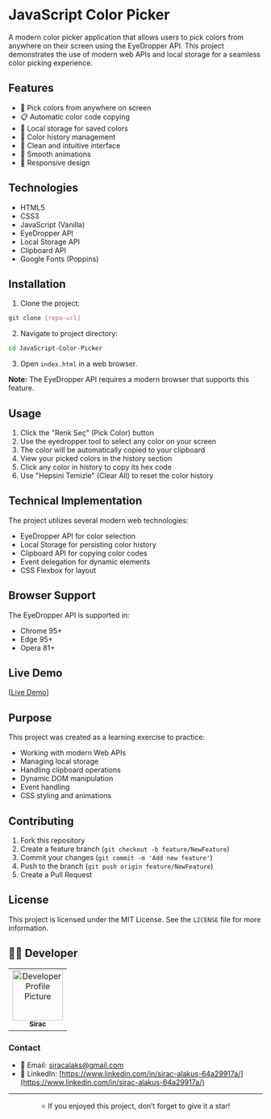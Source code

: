 # JavaScript Color Picker

A modern color picker application that allows users to pick colors from anywhere on their screen using the EyeDropper API. This project demonstrates the use of modern web APIs and local storage for a seamless color picking experience.

## Features

- 🎨 Pick colors from anywhere on screen
- 📋 Automatic color code copying
- 💾 Local storage for saved colors
- 🔄 Color history management
- 🎯 Clean and intuitive interface
- 💫 Smooth animations
- 📱 Responsive design

## Technologies

- HTML5
- CSS3
- JavaScript (Vanilla)
- EyeDropper API
- Local Storage API
- Clipboard API
- Google Fonts (Poppins)

## Installation

1. Clone the project:
```bash
git clone [repo-url]
```

2. Navigate to project directory:
```bash
cd JavaScript-Color-Picker
```

3. Open `index.html` in a web browser.

**Note:** The EyeDropper API requires a modern browser that supports this feature.

## Usage

1. Click the "Renk Seç" (Pick Color) button
2. Use the eyedropper tool to select any color on your screen
3. The color will be automatically copied to your clipboard
4. View your picked colors in the history section
5. Click any color in history to copy its hex code
6. Use "Hepsini Temizle" (Clear All) to reset the color history

## Technical Implementation

The project utilizes several modern web technologies:
- EyeDropper API for color selection
- Local Storage for persisting color history
- Clipboard API for copying color codes
- Event delegation for dynamic elements
- CSS Flexbox for layout

## Browser Support

The EyeDropper API is supported in:
- Chrome 95+
- Edge 95+
- Opera 81+

## Live Demo

[[Live Demo](https://javascript-color-piker.netlify.app/)]

## Purpose

This project was created as a learning exercise to practice:
- Working with modern Web APIs
- Managing local storage
- Handling clipboard operations
- Dynamic DOM manipulation
- Event handling
- CSS styling and animations

## Contributing

1. Fork this repository
2. Create a feature branch (`git checkout -b feature/NewFeature`)
3. Commit your changes (`git commit -m 'Add new feature'`)
4. Push to the branch (`git push origin feature/NewFeature`)
5. Create a Pull Request

## License

This project is licensed under the MIT License. See the `LICENSE` file for more information.

## 👨‍💻 Developer

<table>
  <tr>
    <td align="center">
      <a href="https://github.com/siracalaks">
        <img src="https://github.com/siracalaks.png" width="100px;" alt="Developer Profile Picture"/>
        <br />
        <sub><b>Sirac</b></sub>
      </a>
    </td>
  </tr>
</table>

### Contact
- 📧 Email: [siracalaks@gmail.com](mailto:email@example.com)
- 💼 LinkedIn: [https://www.linkedin.com/in/sirac-alakus-64a29917a/](https://www.linkedin.com/in/sirac-alakus-64a29917a/)

---

<div align="center">

⭐️ If you enjoyed this project, don’t forget to give it a star!

</div>
